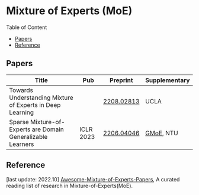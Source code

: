 # Mixture of Experts (MoE)

Table of Content

- [Papers](#papers)
- [Reference](#reference)

## Papers

| Title                                                       | Pub       | Preprint                                    | Supplementary                                                         |
| ----------------------------------------------------------- | --------- | ------------------------------------------- | --------------------------------------------------------------------- |
| Towards Understanding Mixture of Experts in Deep Learning   |           | [2208.02813](https://arxiv.org/abs/2208.02813) | UCLA                                                                  |
| Sparse Mixture-of-Experts are Domain Generalizable Learners | ICLR 2023 | [2206.04046](https://arxiv.org/abs/2206.04046) | [GMoE](https://github.com/Luodian/Generalizable-Mixture-of-Experts), NTU |

## Reference

[last update: 2022.10] [Awesome-Mixture-of-Experts-Papers](https://github.com/codecaution/Awesome-Mixture-of-Experts-Papers), A curated reading list of research in Mixture-of-Experts(MoE).

